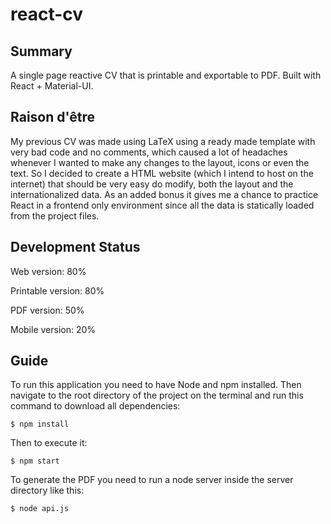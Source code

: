 # react-cv

## Summary
A single page reactive CV that is printable and exportable to PDF. Built with React + Material-UI.

## Raison d'être
My previous CV was made using LaTeX using a ready made template with very bad code and no comments, which caused a lot of headaches whenever I wanted to make any changes to the layout, icons or even the text. So I decided to create a HTML website (which I intend to host on the internet) that should be very easy do modify, both the layout and the internationalized data. As an added bonus it gives me a chance to practice React in a frontend only environment since all the data is statically loaded from the project files.

## Development Status

Web version: 80%

Printable version: 80%

PDF version: 50%

Mobile version: 20%

## Guide

To run this application you need to have Node and npm installed. Then navigate to the root directory of the project on the terminal and run this command to download all dependencies:

```console
$ npm install
```
Then to execute it:

```console
$ npm start
```

To generate the PDF you need to run a node server inside the server directory like this:

```console
$ node api.js
```

